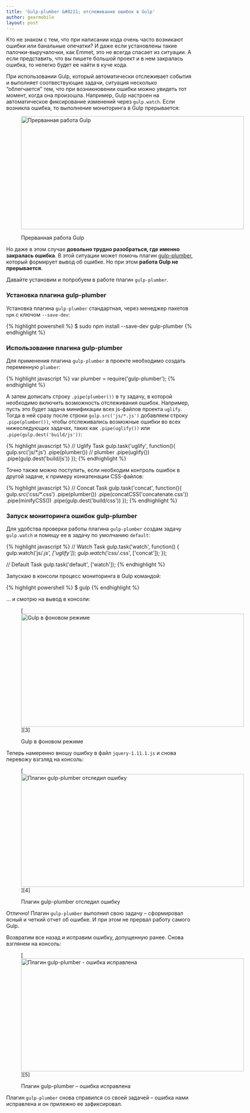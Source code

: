 ```yaml
---
title: 'Gulp-plumber &#8211; отслеживание ошибок в Gulp'
author: gearmobile
layout: post
---
```

Кто не знаком с тем, что при написании кода очень часто возникают ошибки или банальные опечатки? И даже если установлены такие палочки-выручалочки, как Emmet, это не всегда спасает из ситуации. А если представить, что вы пишете большой проект и в нем закралась ошибка, то нелегко будет ее найти в куче кода.

При использовании Gulp, который автоматически отслеживает события и выполняет соотвествующие задачи, ситуация несколько &#8220;облегчается&#8221; тем, что при возникновении ошибки можно увидеть тот момент, когда она произошла. Например, Gulp настроен на автоматическое фиксирование изменений через `gulp.watch`. Если возникла ошибка, то выполнение мониторинга в Gulp прерывается:

<figure id="attachment_1645" style="width: 600px;" class="wp-caption aligncenter">

[<img class="size-medium wp-image-1645" src="http://localhost:7788/third/wp-content/uploads/2014/08/gulp_error-600x304.png" alt="Прерванная работа Gulp" width="600" height="304" />][1]<figcaption class="wp-caption-text">Прерванная работа Gulp</figcaption></figure> 

Но даже в этом случае **довольно трудно разобраться, где именно закралась ошибка**. В этой ситуации может помочь плагин [gulp-plumber][1], который формирует вывод об ошибке. Но при этом **работа Gulp не прерывается**.

Давайте установим и попробуем в работе плагин `gulp-plumber`.

### Установка плагина gulp-plumber

Установка плагина `gulp-plumber` стандартная, через менеджер пакетов `npm` с ключом `--save-dev`:

{% highlight powershell %}
$ sudo npm install --save-dev gulp-plumber
{% endhighlight %}

### Использование плагина gulp-plumber

Для применения плагина `gulp-plumber` в проекте необходимо создать переменную `plumber`:

{% highlight javascript %}
var plumber = require('gulp-plumber');
{% endhighlight %}

А затем дописать строку `.pipe(plumber())` в ту задачу, в которой необходимо включить возможность отслеживания ошибок. Например, пусть это будет задача минификации всех js-файлов проекта `uglify`. Тогда в ней сразу после строки `gulp.src('js/*.js')` добавляем строку `.pipe(plumber())`, чтобы отслеживались возможные ошибки во всех нижеследующих задачах, таких как `.pipe(uglify())` или `.pipe(gulp.dest('build/js'))`:

{% highlight javascript %}
// Uglify Task
  gulp.task('uglify', function(){
    gulp.src('js/*.js')
      .pipe(plumber()) // plumber
      .pipe(uglify())
      .pipe(gulp.dest('build/js'))
  });
{% endhighlight %}

Точно также можно поступить, если необходим контроль ошибок в другой задаче, к примеру конкатенации CSS-файлов:

{% highlight javascript %}
// Concat Task
  gulp.task('concat', function(){
    gulp.src('css/*.css')
      .pipe(plumber())
      .pipe(concatCSS('concatenate.css'))
      .pipe(minifyCSS())
      .pipe(gulp.dest('build/css'))
  });
{% endhighlight %}

### Запуск мониторинга ошибок gulp-plumber

Для удобства проверки работы плагина `gulp-plumber` создам задачу `gulp.watch` и помещу ее в задачу по умолчанию `default`:

{% highlight javascript %}
// Watch Task
  gulp.task('watch', function() {
    gulp.watch('js/*.js', ['uglify']);
    gulp.watch('css/*.css', ['concat']);
  });

  // Default Task
  gulp.task('default', ['watch']);
{% endhighlight %}

Запускаю в консоли процесс мониторинга в Gulp командой:

{% highlight powershell %}
$ gulp
{% endhighlight %}

&#8230; и смотрю на вывод в консоли:

<figure id="attachment_1647" style="width: 600px;" class="wp-caption aligncenter">

[<img class="size-medium wp-image-1647" src="http://localhost:7788/third/wp-content/uploads/2014/08/gulp_watch-600x304.png" alt="Gulp в фоновом режиме" width="600" height="304" />][3]<figcaption class="wp-caption-text">Gulp в фоновом режиме</figcaption></figure> 

Теперь намеренно вношу ошибку в файл `jquery-1.11.1.js` и снова перевожу взгзляд на консоль:

<figure id="attachment_1648" style="width: 600px;" class="wp-caption aligncenter">

[<img class="size-medium wp-image-1648" src="http://localhost:7788/third/wp-content/uploads/2014/08/gulp_plumber-error-600x304.png" alt="Плагин gulp-plumber отследил ошибку" width="600" height="304" />][4]<figcaption class="wp-caption-text">Плагин gulp-plumber отследил ошибку</figcaption></figure> 

Отлично! Плагин `gulp-plumber` выполнил свою задачу &#8211; сформировал ясный и четкий отчет об ошибке. И при этом не прервал работу самого Gulp.

Возвратим все назад и исправим ошибку, допущенную ранее. Снова взглянем на консоль:<figure id="attachment_1650" style="width: 600px;" class="wp-caption aligncenter">

[<img class="size-medium wp-image-1650" src="http://localhost:7788/third/wp-content/uploads/2014/08/gulp_plumber-success-600x304.png" alt="Плагин gulp-plumber - ошибка исправлена" width="600" height="304" />][5]<figcaption class="wp-caption-text">Плагин gulp-plumber &#8211; ошибка исправлена</figcaption></figure> 

Плагин `gulp-plumber` снова справился со своей задачей &#8211; ошибка нами исправлена и он прилежно ее зафиксировал.

 [1]: https://www.npmjs.org/package/gulp-plumber "gulp-plumber"
